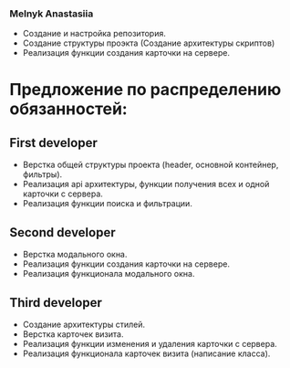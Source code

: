 ### Melnyk Anastasiia
 - Создание и настройка репозитория.
 - Создание структуры проэкта (Создание архитектуры скриптов)
 - Реализация функции создания карточки на сервере.

# Предложение по распределению обязанностей:

## First developer

 - Верстка общей структуры проекта (header, основной контейнер, фильтры).
 - Реализация api архитектуры, функции получения всех и одной карточки с сервера.
 - Реализация функции поиска и фильтрации.


## Second developer
 - Верстка модального окна.
 - Реализация функции создания карточки на сервере. 
 - Реализация функционала модального окна.


## Third developer
 - Создание архитектуры стилей.
 - Верстка карточек визита.
 - Реализация функции изменения и удаления карточки с сервера.
 - Реализация функционала карточек визита (написание класса).